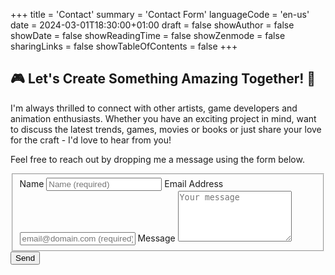 +++
title = 'Contact'
summary = 'Contact Form'
languageCode = 'en-us'
date = 2024-03-01T18:30:00+01:00
draft = false
showAuthor = false
showDate = false
showReadingTime = false
showZenmode = false
sharingLinks = false
showTableOfContents = false
+++

## :video_game: Let's Create Something Amazing Together! :rocket:

I'm always thrilled to connect with other artists, game developers and animation enthusiasts. Whether you have an
exciting project in mind, want to discuss the latest trends, games, movies or books or just share your love for
the craft - I'd love to hear from you!

Feel free to reach out by dropping me a message using the form below.

<form id="fs-frm" name="simple-contact-form" accept-charset="utf-8" action="https://formspree.io/f/{form_id}" method="post">
  <fieldset id="fs-frm-inputs">
    <label for="full-name">Name</label>
    <input type="text" name="name" id="full-name" placeholder="Name (required)" required="">
    <label for="email-address">Email Address</label>
    <input type="email" name="_replyto" id="email-address" placeholder="email@domain.com (required)" required="">
    <label for="message">Message</label>
    <textarea rows="5" name="message" id="message" placeholder="Your message" required=""></textarea>
    <input type="hidden" name="_subject" id="email-subject" value="Contact Form Submission">
  </fieldset>
  <input type="submit" value="Send">
</form>
